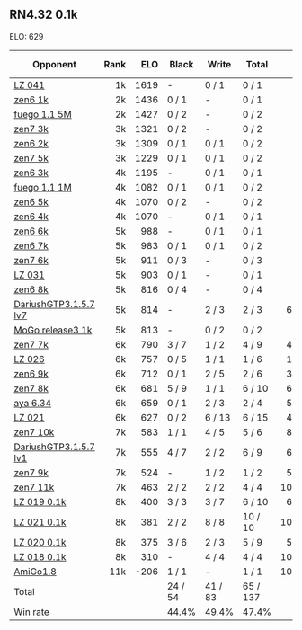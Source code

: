## RN4.32 0.1k ##

ELO: 629

Opponent | Rank | ELO | Black | Write | Total | Win rate
---------|-----:|----:|-------|-------|-------|-------:
[LZ 041](LZ%20041.md) | 1k | 1619 | - | 0 / 1 | 0 / 1 | 0.0%
[zen6 1k](zen6%201k.md) | 2k | 1436 | 0 / 1 | - | 0 / 1 | 0.0%
[fuego 1.1 5M](fuego%201.1%205M.md) | 2k | 1427 | 0 / 2 | - | 0 / 2 | 0.0%
[zen7 3k](zen7%203k.md) | 3k | 1321 | 0 / 2 | - | 0 / 2 | 0.0%
[zen6 2k](zen6%202k.md) | 3k | 1309 | 0 / 1 | 0 / 1 | 0 / 2 | 0.0%
[zen7 5k](zen7%205k.md) | 3k | 1229 | 0 / 1 | 0 / 1 | 0 / 2 | 0.0%
[zen6 3k](zen6%203k.md) | 4k | 1195 | - | 0 / 1 | 0 / 1 | 0.0%
[fuego 1.1 1M](fuego%201.1%201M.md) | 4k | 1082 | 0 / 1 | 0 / 1 | 0 / 2 | 0.0%
[zen6 5k](zen6%205k.md) | 4k | 1070 | 0 / 2 | - | 0 / 2 | 0.0%
[zen6 4k](zen6%204k.md) | 4k | 1070 | - | 0 / 1 | 0 / 1 | 0.0%
[zen6 6k](zen6%206k.md) | 5k | 988 | - | 0 / 1 | 0 / 1 | 0.0%
[zen6 7k](zen6%207k.md) | 5k | 983 | 0 / 1 | 0 / 1 | 0 / 2 | 0.0%
[zen7 6k](zen7%206k.md) | 5k | 911 | 0 / 3 | - | 0 / 3 | 0.0%
[LZ 031](LZ%20031.md) | 5k | 903 | 0 / 1 | - | 0 / 1 | 0.0%
[zen6 8k](zen6%208k.md) | 5k | 816 | 0 / 4 | - | 0 / 4 | 0.0%
[DariushGTP3.1.5.7 lv7](DariushGTP3.1.5.7%20lv7.md) | 5k | 814 | - | 2 / 3 | 2 / 3 | 66.7%
[MoGo release3 1k](MoGo%20release3%201k.md) | 5k | 813 | - | 0 / 2 | 0 / 2 | 0.0%
[zen7 7k](zen7%207k.md) | 6k | 790 | 3 / 7 | 1 / 2 | 4 / 9 | 44.4%
[LZ 026](LZ%20026.md) | 6k | 757 | 0 / 5 | 1 / 1 | 1 / 6 | 16.7%
[zen6 9k](zen6%209k.md) | 6k | 712 | 0 / 1 | 2 / 5 | 2 / 6 | 33.3%
[zen7 8k](zen7%208k.md) | 6k | 681 | 5 / 9 | 1 / 1 | 6 / 10 | 60.0%
[aya 6.34](aya%206.34.md) | 6k | 659 | 0 / 1 | 2 / 3 | 2 / 4 | 50.0%
[LZ 021](LZ%20021.md) | 6k | 627 | 0 / 2 | 6 / 13 | 6 / 15 | 40.0%
[zen7 10k](zen7%2010k.md) | 7k | 583 | 1 / 1 | 4 / 5 | 5 / 6 | 83.3%
[DariushGTP3.1.5.7 lv1](DariushGTP3.1.5.7%20lv1.md) | 7k | 555 | 4 / 7 | 2 / 2 | 6 / 9 | 66.7%
[zen7 9k](zen7%209k.md) | 7k | 524 | - | 1 / 2 | 1 / 2 | 50.0%
[zen7 11k](zen7%2011k.md) | 7k | 463 | 2 / 2 | 2 / 2 | 4 / 4 | 100.0%
[LZ 019 0.1k](LZ%20019%200.1k.md) | 8k | 400 | 3 / 3 | 3 / 7 | 6 / 10 | 60.0%
[LZ 021 0.1k](LZ%20021%200.1k.md) | 8k | 381 | 2 / 2 | 8 / 8 | 10 / 10 | 100.0%
[LZ 020 0.1k](LZ%20020%200.1k.md) | 8k | 375 | 3 / 6 | 2 / 3 | 5 / 9 | 55.6%
[LZ 018 0.1k](LZ%20018%200.1k.md) | 8k | 310 | - | 4 / 4 | 4 / 4 | 100.0%
[AmiGo1.8](AmiGo1.8.md) | 11k | -206 | 1 / 1 | - | 1 / 1 | 100.0%
Total | | | 24 / 54 | 41 / 83 | 65 / 137 | 
Win rate| | | 44.4% | 49.4% | 47.4% | 
